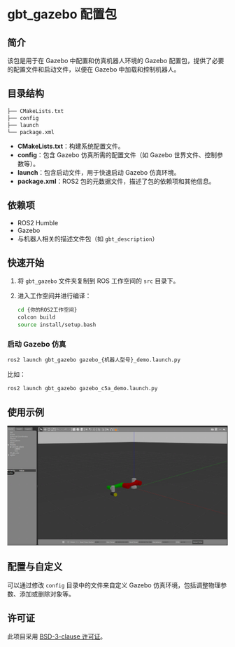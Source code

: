 # gbt_gazebo 配置包

## 简介
该包是用于在 Gazebo 中配置和仿真机器人环境的 Gazebo 配置包，提供了必要的配置文件和启动文件，以便在 Gazebo 中加载和控制机器人。

## 目录结构

```plaintext
├── CMakeLists.txt
├── config
├── launch
└── package.xml
```

- **CMakeLists.txt**：构建系统配置文件。
- **config**：包含 Gazebo 仿真所需的配置文件（如 Gazebo 世界文件、控制参数等）。
- **launch**：包含启动文件，用于快速启动 Gazebo 仿真环境。
- **package.xml**：ROS2 包的元数据文件，描述了包的依赖项和其他信息。

## 依赖项

- ROS2 Humble
- Gazebo
- 与机器人相关的描述文件包（如 `gbt_description`）

## 快速开始

1. 将 `gbt_gazebo` 文件夹复制到 ROS 工作空间的 `src` 目录下。
2. 进入工作空间并进行编译：

   ```bash
   cd {你的ROS2工作空间}
   colcon build
   source install/setup.bash
   ```

### 启动 Gazebo 仿真

```bash
ros2 launch gbt_gazebo gazebo_{机器人型号}_demo.launch.py
```
比如：
```bash
ros2 launch gbt_gazebo gazebo_c5a_demo.launch.py
```

## 使用示例
![](../assets/gazebo.png)

## 配置与自定义

可以通过修改 `config` 目录中的文件来自定义 Gazebo 仿真环境，包括调整物理参数、添加或删除对象等。

## 许可证
此项目采用 [BSD-3-clause 许可证](https://opensource.org/license/BSD-3-clause)。